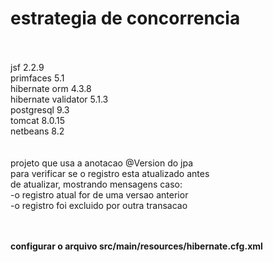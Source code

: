 # estrategia de concorrencia
<br/><br/>
jsf 2.2.9<br/>
primfaces 5.1<br/>
hibernate orm 4.3.8<br/>
hibernate validator 5.1.3<br/>
postgresql 9.3<br/>
tomcat 8.0.15<br/>
netbeans 8.2<br/>
<br/><br/>
projeto que usa a anotacao @Version do jpa<br/>
para verificar se o registro esta atualizado antes <br/>
de atualizar, mostrando mensagens caso:<br/>
-o registro atual for de uma versao anterior<br/>
-o registro foi excluido por outra transacao<br/>

<br/><br/>
<b>configurar o arquivo src/main/resources/hibernate.cfg.xml</b>
